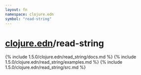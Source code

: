 ```yaml
---
layout: fn
namespace: clojure.edn
symbol: "read-string"
---
```


# [clojure.edn](../)/read-string

{% include 1.5.0/clojure.edn/read_string/docs.md %}
{% include 1.5.0/clojure.edn/read_string/examples.md %}
{% include 1.5.0/clojure.edn/read_string/src.md %}

